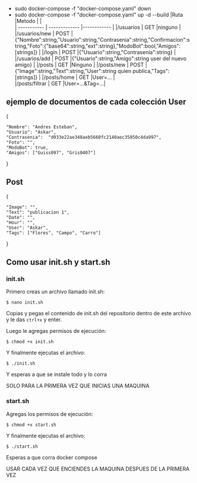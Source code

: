 * sudo docker-compose -f "docker-compose.yaml" down
* sudo docker-compose -f "docker-compose.yaml" up -d --build
|Ruta			|Metodo	  	|		|	
| ----------- 		| ------------- 	|------------	|
|/usuarios	      	|	GET	  	|ninguno	|
|/usuarios/new		|      POST	  	|{"Nombre":string,"Usuario":string,"Contrasenia":string,"Confirmacion":string,"Foto":{"base64":string,"ext":string},"ModoBot":bool,"Amigos":[strings]}		|
|/login			|      POST		|{"Usuario":string,"Contrasenia":string}		|
|/usuarios/add		|      POST	  	|{"Usuario":string,"Amigo":string user del nuevo amigo}		|
|/posts			|      GET	  	|Ninguno	|
|/posts/new		|      POST	  	|{"Image":string,"Text":string,"User":string quien publica,"Tags":[strings]}		|
|/posts/home		|      GET	  	|User=...	|		
|/posts/filtrar	|      GET	  	|User=...&Tag=...|


ejemplo de documentos de cada colección
User
----
{
 
    "Nombre": "Andres Esteban",
    "Usuario": "Askar",
    "Contrasenia": 	"d033e22ae348aeb5660fc2140aec35850c4da997",
    "Foto": "",
    "ModoBot": true,
    "Amigos": ["Guiss097", "Gris0407"]
}

Post
----
{

    "Image": "",
    "Text": "publicacion 1",
    "Date": "",
    "Hour": "",
    "User": "Askar",
    "Tags": ["Flores", "Campo", "Carro"]
}

## Como usar init.sh y start.sh

### init.sh

Primero creas un archivo llamado init.sh:

```$ nano init.sh```

Copias y pegas el contenido de init.sh del repositorio dentro de este archivo y le das `ctrl+x` y enter. 

Luego le agregas permisos de ejecución:

```$ chmod +x init.sh```

Y finalmente ejecutas el archivo:

```$ ./init.sh```

Y esperas a que se instale todo y lo corra

SOLO PARA LA PRIMERA VEZ QUE INICIAS UNA MAQUINA

### start.sh

Agregas los permisos de ejecución:

```$ chmod +x start.sh```

Y finalmente ejecutas el archivo:

```$ ./start.sh```

Esperas a que corra docker compose

USAR CADA VEZ QUE ENCIENDES LA MAQUINA DESPUES DE LA PRIMERA VEZ
